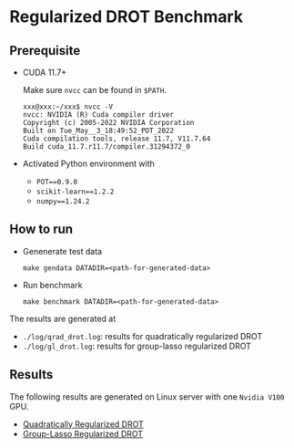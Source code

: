 # Regularized DROT Benchmark

## Prerequisite

- CUDA 11.7+

    Make sure `nvcc` can be found in `$PATH`.
    ```
    xxx@xxx:~/xxx$ nvcc -V
    nvcc: NVIDIA (R) Cuda compiler driver
    Copyright (c) 2005-2022 NVIDIA Corporation
    Built on Tue_May__3_18:49:52_PDT_2022
    Cuda compilation tools, release 11.7, V11.7.64
    Build cuda_11.7.r11.7/compiler.31294372_0
    ```
- Activated Python environment with
    - `POT==0.9.0`
    - `scikit-learn==1.2.2`
    - `numpy==1.24.2`

## How to run

- Genenerate test data
    ```
    make gendata DATADIR=<path-for-generated-data>
    ```

- Run benchmark
    ```
    make benchmark DATADIR=<path-for-generated-data>
    ```

The results are generated at
- `./log/qrad_drot.log`: results for quadratically regularized DROT
- `./log/gl_drot.log`: results for group-lasso regularized DROT


## Results

The following results are generated on Linux server with one `Nvidia V100` GPU.
- [Quadratically Regularized DROT](./result/quad_drot.log)
- [Group-Lasso Regularized DROT](./result/gl_drot.log)

